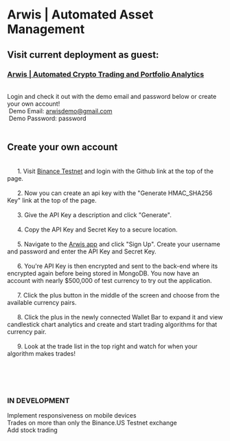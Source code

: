 # Arwis |  Automated Asset Management

## Visit current deployment as guest:
### [Arwis | Automated Crypto Trading and Portfolio Analytics](arwis.up.railway.app)
<br/>Login and check it out with the demo email and password below or create your own account!
<br/> &nbsp;Demo Email: arwisdemo@gmail.com
<br/> &nbsp;Demo Password: password
<br/>
<br/>
## Create your own account
<br/>&nbsp;&nbsp;&nbsp;&nbsp;&nbsp;&nbsp;1. Visit [Binance Testnet](testnet.binance.vision) and login with the Github link at the top of the page.
<br/>
<br/>&nbsp;&nbsp;&nbsp;&nbsp;&nbsp;&nbsp;2. Now you can create an api key with the "Generate HMAC_SHA256 Key" link at the top of the page.
<br/>
<br/>&nbsp;&nbsp;&nbsp;&nbsp;&nbsp;&nbsp;3. Give the API Key a description and click "Generate".
<br/>
<br/>&nbsp;&nbsp;&nbsp;&nbsp;&nbsp;&nbsp;4. Copy the API Key and Secret Key to a secure location.
<br/>
<br/>&nbsp;&nbsp;&nbsp;&nbsp;&nbsp;&nbsp;5. Navigate to the [Arwis app](arwis.up.railway.app) and click "Sign Up". Create your username and password and enter the API Key and Secret Key.
<br/>
<br/>&nbsp;&nbsp;&nbsp;&nbsp;&nbsp;&nbsp;6. You're API Key is then encrypted and sent to the back-end where its encrypted again before being stored in MongoDB. You now have an account with nearly $500,000 of test currency to try out the application.
<br/>
<br/>&nbsp;&nbsp;&nbsp;&nbsp;&nbsp;&nbsp;7. Click the plus button in the middle of the screen and choose from the available currency pairs.
<br/>
<br/>&nbsp;&nbsp;&nbsp;&nbsp;&nbsp;&nbsp;8. Click the plus in the newly connected Wallet Bar to expand it and view candlestick chart analytics and create and start trading algorithms for that currency pair.
<br/>
<br/>&nbsp;&nbsp;&nbsp;&nbsp;&nbsp;&nbsp;9. Look at the trade list in the top right and watch for when your algorithm makes trades!
<br/>
<br/>
<br/>
<br/>
<br/>
### IN DEVELOPMENT
Implement responsiveness on mobile devices
<br>Trades on more than only the Binance.US Testnet exchange
<br>Add stock trading